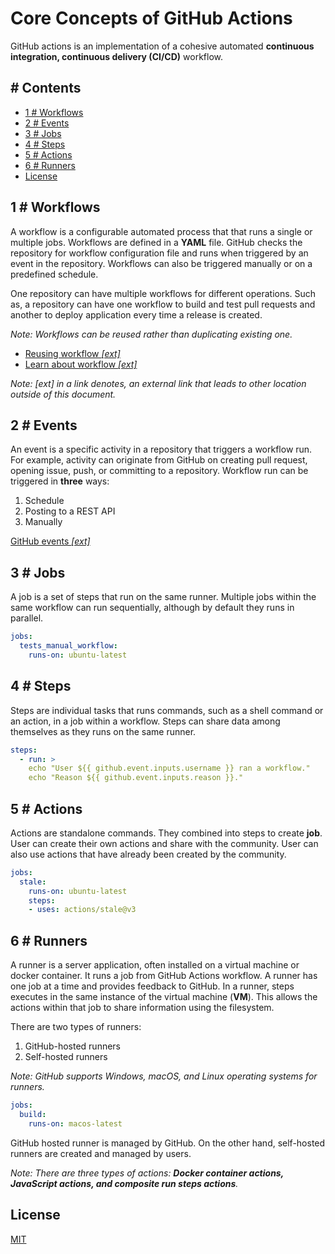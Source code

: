 # Core Concepts of GitHub Actions
GitHub actions is an implementation of a cohesive automated **continuous integration, continuous delivery (CI/CD)** workflow.

## # Contents
  - [1 # Workflows](#1--workflows)
  - [2 # Events](#2--events)
  - [3 # Jobs](#3--jobs)
  - [4 # Steps](#4--steps)
  - [5 # Actions](#5--actions)
  - [6 # Runners](#6--runners)
  - [License](#license)

## 1 # Workflows
A workflow is a configurable automated process that that runs a single or multiple jobs. Workflows are defined in a **YAML** file. GitHub checks the repository for workflow configuration file and runs when triggered by an event in the repository. Workflows can also be triggered manually or on a predefined schedule.

One repository can have multiple workflows for different operations. Such as, a repository can have one workflow to build and test pull requests and another to deploy application every time a release is created.

*Note: Workflows can be reused rather than duplicating existing one.*

* [Reusing workflow *[ext]*](https://docs.github.com/en/actions/learn-github-actions/reusing-workflows)
* [Learn about workflow *[ext]*](https://docs.github.com/en/actions/using-workflows)

*Note: *[ext]* in a link denotes, an external link that leads to other location outside of this document.*

## 2 # Events
An event is a specific activity in a repository that triggers a workflow run. For example, activity can originate from GitHub on creating pull request, opening issue, push, or committing to a repository. Workflow run can be triggered in **three** ways:

1. Schedule
2. Posting to a REST API
3. Manually

[GitHub events *[ext]*](https://docs.github.com/en/actions/using-workflows/events-that-trigger-workflows)

## 3 # Jobs
A job is a set of steps that run on the same runner. Multiple jobs within the same workflow can run sequentially, although by default they runs in parallel.

```yml
jobs:
  tests_manual_workflow:
    runs-on: ubuntu-latest
```

## 4 # Steps
Steps are individual tasks that runs commands, such as a shell command or an action, in a job within a workflow. Steps can share data among themselves as they runs on the same runner.

```yml
steps:
  - run: >
    echo "User ${{ github.event.inputs.username }} ran a workflow."
    echo "Reason ${{ github.event.inputs.reason }}."
```
## 5 # Actions
Actions are standalone commands. They combined into steps to create **job**. User can create their own actions and share with the community. User can also use actions that have already been created by the community.

```yml
jobs:
  stale:
    runs-on: ubuntu-latest
    steps:
    - uses: actions/stale@v3
```
## 6 # Runners
A runner is a server application, often installed on a virtual machine or docker container. It runs a job from GitHub Actions workflow. A runner has one job at a time and provides feedback to GitHub. In a runner, steps executes in the same instance of the virtual machine (**VM**). This allows the actions within that job to share information using the filesystem.

There are two types of runners:
1. GitHub-hosted runners
2. Self-hosted runners

*Note: GitHub supports Windows, macOS, and Linux operating systems for runners.*

```yml
jobs:
  build:
    runs-on: macos-latest
```
GitHub hosted runner is managed by GitHub. On the other hand, self-hosted runners are created and managed by users.

*Note: There are three types of actions: **Docker container actions, JavaScript actions, and composite run steps actions**.*

## License
[MIT](LICENSE)

